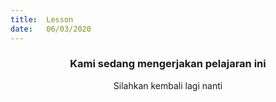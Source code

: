 ```yaml
---
title:  Lesson
date:   06/03/2020
---
```


### <center>Kami sedang mengerjakan pelajaran ini</center>
<center>Silahkan kembali lagi nanti</center>